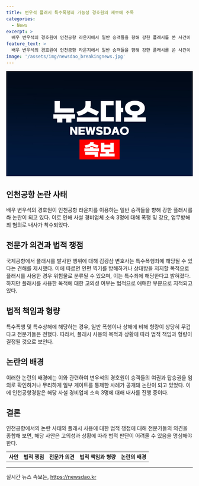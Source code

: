 ```yaml
---
title: 변우석 플래시 특수폭행죄 가능성 경호원의 제보에 주목
categories:
  - News
excerpt: >
  배우 변우석의 경호원이 인천공항 라운지에서 일반 승객들을 향해 강한 플래시를 쏜 사건이 논란이 되고 있다. 전문가들은 이러한 행위가 특수폭행죄에 해당될 수 있으며, 형량이 무겁게 적용될 수 있다고 지적하고 있다. 특히 경호 업체는 이를 사진을 못 찍게 하기 위한 방법으로 주장하고 있지만, 법적으로 애매한 부분이 있음을 지적했다. 이에 관련된 경찰 조사가 진행 중이며, 해당 사안에 대한 논란이 계속되고 있다. 인천공항 경찰은 폭행과 강요, 업무방해죄 혐의로 경호원 3명에 대한 내사를 진행 중에 있다.
feature_text: >
  배우 변우석의 경호원이 인천공항 라운지에서 일반 승객들을 향해 강한 플래시를 쏜 사건이 논란이 되고 있다. 전문가들은 이러한 행위가 특수폭행죄에 해당될 수 있으며, 형량이 무겁게 적용될 수 있다고 지적하고 있다. 특히 경호 업체는 이를 사진을 못 찍게 하기 위한 방법으로 주장하고 있지만, 법적으로 애매한 부분이 있음을 지적했다. 이에 관련된 경찰 조사가 진행 중이며, 해당 사안에 대한 논란이 계속되고 있다. 인천공항 경찰은 폭행과 강요, 업무방해죄 혐의로 경호원 3명에 대한 내사를 진행 중에 있다.
image: '/assets/img/newsdao_breakingnews.jpg'
---
```


<p><img src="/assets/img/newsdao_breakingnews.jpg" alt="koreaapp 속보" /></p>

<h2 data-ke-size="size26">인천공항 논란 사태</h2>

<p data-ke-size="size16">배우 변우석의 경호원이 인천공항 라운지를 이용하는 일반 승객들을 향해 강한 플래시를 쏴 논란이 되고 있다. 이로 인해 사설 경비업체 소속 3명에 대해 폭행 및 강요, 업무방해죄 혐의로 내사가 착수되었다.</p>

<h2 data-ke-size="size26">전문가 의견과 법적 쟁점</h2>

<p data-ke-size="size16">국제공항에서 플래시를 발사한 행위에 대해 김광삼 변호사는 특수폭행죄에 해당될 수 있다는 견해를 제시했다. 이에 따르면 인편 찍기를 방해하거나 상대방을 저지할 목적으로 플래시를 사용한 경우 위험물로 분류될 수 있으며, 이는 특수죄에 해당한다고 밝혀졌다. 하지만 플래시를 사용한 목적에 대한 고의성 여부는 법적으로 애매한 부분으로 지적되고 있다.</p>

<h2 data-ke-size="size26">법적 책임과 형량</h2>

<p data-ke-size="size16">특수폭행 및 특수상해에 해당하는 경우, 일반 폭행이나 상해에 비해 형량이 상당히 무겁다고 전문가들은 전했다. 따라서, 플래시 사용의 목적과 상황에 따라 법적 책임과 형량이 결정될 것으로 보인다.</p>

<h2 data-ke-size="size26">논란의 배경</h2>

<p data-ke-size="size16">이러한 논란의 배경에는 이와 관련하여 변우석의 경호원이 승객들의 여권과 탑승권을 임의로 확인하거나 무리하게 일부 게이트를 통제한 사례가 공개돼 논란이 되고 있었다. 이에 인천공항경찰은 해당 사설 경비업체 소속 3명에 대해 내사를 진행 중이다.</p>

<h2 data-ke-size="size26">결론</h2>

<p data-ke-size="size16">인천공항에서의 논란 사태와 플래시 사용에 대한 법적 쟁점에 대해 전문가들의 의견을 종합해 보면, 해당 사안은 고의성과 상황에 따라 법적 판단이 어려울 수 있음을 명심해야 한다.</p>

<table>
    <tbody>
        <tr>
            <td style="text-align: center; height: 17px;"><b>사안</b></td>
            <td style="text-align: center; height: 17px;"><b>법적 쟁점</b></td>
            <td style="text-align: center; height: 17px;"><b>전문가 의견</b></td>
            <td style="text-align: center; height: 17px;"><b>법적 책임과 형량</b></td>
            <td style="text-align: center; height: 17px;"><b>논란의 배경</b></td>
        </tr>
    </tbody>
</table>

<p><hr></p>
실시간 뉴스 속보는, <a href="https://newsdao.kr" rel="dofollow">https://newsdao.kr</a>


